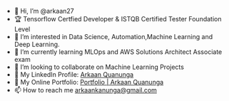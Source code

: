 - 👋 Hi, I’m @arkaan27
- 🏆 Tensorflow Certfied Developer & ISTQB Certified Tester Foundation Level
- 👀 I’m interested in Data Science, Automation,Machine Learning and Deep Learning.
- 🌱 I’m currently learning MLOps and AWS Solutions Architect Associate exam
- 💞️ I’m looking to collaborate on Machine Learning Projects
- 📑 My LinkedIn Profile: [Arkaan Quanunga](https://www.linkedin.com/in/arkaan-quanunga/)
- 🔗 My Online Portfolio: [Portfolio | Arkaan Quanunga](https://arkaanquanunga.com)
- 📫 How to reach me arkaankanunga@gmail.com

<!---
arkaan27/arkaan27 is a ✨ special ✨ repository because its `README.md` (this file) appears on your GitHub profile.
You can click the Preview link to take a look at your changes.
--->
